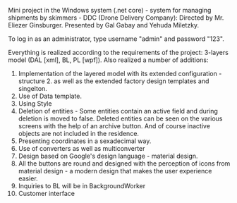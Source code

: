 Mini project in the Windows system (.net core) - system for managing shipments by skimmers - DDC (Drone Delivery Company):
Directed by Mr. Eliezer Ginsburger.
Presented by Gal Gabay and Yehuda Miletzky.

To log in as an administrator, type username "admin" and password "123".

Everything is realized according to the requirements of the project: 3-layers model (DAL [xml], BL, PL [wpf]).
Also realized a number of additions:
1. Implementation of the layered model with its extended configuration - structure 2. as well as the extended factory design templates and singelton.
2. Use of Data template.
3. Using Style
4. Deletion of entities - Some entities contain an active field and during deletion is moved to false. Deleted entities can be seen on the various screens with the help of an archive button. And of course inactive objects are not included in the residence.
5. Presenting coordinates in a sexadecimal way.
6. Use of converters as well as multiconverter
7. Design based on Google's design language - material design.
8. All the buttons are round and designed with the perception of icons from material design - a modern design that makes the user experience easier.
9. Inquiries to BL will be in BackgroundWorker
10. Customer interface
